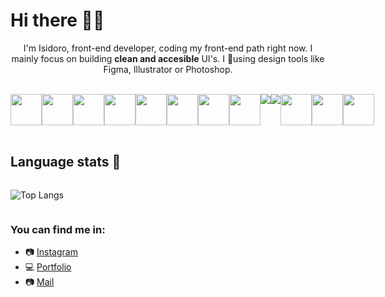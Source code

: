 # Hi there 🤟🏻

<p align="center"> 
I'm Isidoro, front-end developer, coding my front-end path right now.
I mainly focus on building <strong>clean and accesible</strong> UI's. I 🖤using design tools like Figma, Illustrator or Photoshop.
</p>
<br>
<div align="center" style="display:flex;">
<img align="top" height="50px" src="https://image.flaticon.com/icons/png/128/732/732212.png">
<img align="top" height="50px" src="https://image.flaticon.com/icons/png/128/732/732190.png">
<img align="top" height="50px" src="https://img.icons8.com/color/48/000000/bootstrap.png"/>
<img align="top" height="50px" src="https://image.flaticon.com/icons/png/128/919/919831.png">
<img align="top" height="50px" 
src="https://img.icons8.com/color/48/000000/javascript.png"/>
<img align="top" height="50px" src="https://img.icons8.com/officel/480/000000/react.png"/>
<img align="top" height="50px"  src="https://img.icons8.com/color/48/000000/c-programming.png"/>
<img align="top" height="50px" src="https://img.icons8.com/color/48/000000/c-plus-plus-logo.png"/>
<img src="https://img.icons8.com/color/48/000000/c-sharp-logo.png"/>
<img src="https://img.icons8.com/color/48/000000/git.png"/>
<br>
<img align="top" height="50px"  src="https://img.icons8.com/color/48/000000/figma.png"/>
<img align="top" height="50px"  src="https://img.icons8.com/color/48/000000/adobe-photoshop.png"/>
<img align="top" height="50px"  src="https://img.icons8.com/color/48/000000/adobe-illustrator.png"/>
</div>
<br>

## Language stats 🤖
<div align="center" style="display: flex; width: 100%;">

![Top Langs](https://github-readme-stats.vercel.app/api/top-langs/?username=IsidoroAros&theme=tokyonight)
</div>

### You can find me in:

 - 📷 <a href="https://www.instagram.com/codesign.dev/"> Instagram </a>
 - 💻 <a href="https://isidoro.vercel.app/"> Portfolio </a>
 - 📷 <a href="mailto:arostegui.isidoro@gmail.com"> Mail </a>

